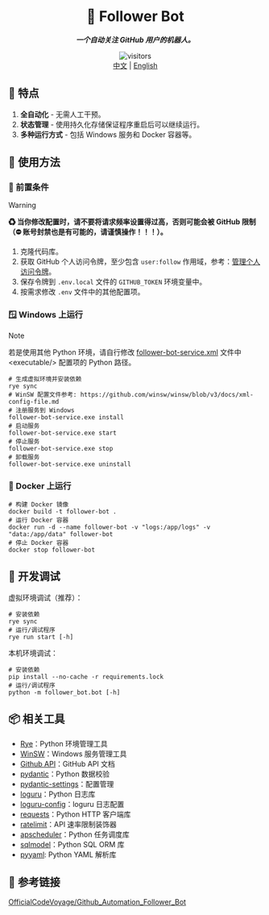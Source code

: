 <div align="center">
  <h1>🤖 Follower Bot</h1>
  <p><em><b>一个自动关注 GitHub 用户的机器人。</b></em></p>
  <img src="https://api.visitorbadge.io/api/combined?path=https://github.com/ftnfurina/follower-bot&label=VISITORS&style=flat-square&countColor=%23f3722c" alt="visitors"/>
  <div>
    <a href="./README_ZH.md">中文</a> |
    <a href="./README.md">English</a>
  </div>
</div>

## 🌟 特点

1. **全自动化** - 无需人工干预。
2. **状态管理** - 使用持久化存储保证程序重启后可以继续运行。
3. **多种运行方式** - 包括 Windows 服务和 Docker 容器等。

## 🚀 使用方法

### 🔧 前置条件

> [!Warning]
> **♻ 当你修改配置时，请不要将请求频率设置得过高，否则可能会被 GitHub 限制（⛔ 账号封禁也是有可能的，请谨慎操作！！！）。**

1. 克隆代码库。
2. 获取 GitHub 个人访问令牌，至少包含 `user:follow` 作用域，参考：[管理个人访问令牌](https://docs.github.com/zh/authentication/keeping-your-account-and-data-secure/managing-your-personal-access-tokens)。
3. 保存令牌到 `.env.local` 文件的 `GITHUB_TOKEN` 环境变量中。
4. 按需求修改 `.env` 文件中的其他配置项。

### 🪟 Windows 上运行

> [!Note]
> 若是使用其他 Python 环境，请自行修改 [follower-bot-service.xml](./follower-bot-service.xml) 文件中 &lt;executable/&gt; 配置项的 Python 路径。

```shell
# 生成虚拟环境并安装依赖
rye sync
# WinSW 配置文件参考: https://github.com/winsw/winsw/blob/v3/docs/xml-config-file.md
# 注册服务到 Windows
follower-bot-service.exe install
# 启动服务
follower-bot-service.exe start
# 停止服务
follower-bot-service.exe stop
# 卸载服务
follower-bot-service.exe uninstall
```

### 🐋 Docker 上运行

```shell
# 构建 Docker 镜像
docker build -t follower-bot .
# 运行 Docker 容器
docker run -d --name follower-bot -v "logs:/app/logs" -v "data:/app/data" follower-bot
# 停止 Docker 容器
docker stop follower-bot
```

## 🧪 开发调试

虚拟环境调试（推荐）：

```shell
# 安装依赖
rye sync
# 运行/调试程序
rye run start [-h]
```

本机环境调试：

```shell
# 安装依赖
pip install --no-cache -r requirements.lock
# 运行/调试程序
python -m follower_bot.bot [-h]
```

## 📦 相关工具

+ [Rye](https://github.com/astral-sh/rye)：Python 环境管理工具
+ [WinSW](https://github.com/winsw/winsw)：Windows 服务管理工具
+ [Github API](https://docs.github.com/zh/rest)：GitHub API 文档
+ [pydantic](https://docs.pydantic.dev/latest/)：Python 数据校验
+ [pydantic-settings](https://docs.pydantic.dev/latest/concepts/pydantic_settings/#settings-management)：配置管理
+ [loguru](https://github.com/Delgan/loguru)：Python 日志库
+ [loguru-config](https://github.com/erezinman/loguru-config)：loguru 日志配置
+ [requests](https://requests.readthedocs.io/en/latest/)：Python HTTP 客户端库
+ [ratelimit](https://github.com/tomasbasham/ratelimit)：API 速率限制装饰器
+ [apscheduler](https://github.com/agronholm/apscheduler)：Python 任务调度库
+ [sqlmodel](https://sqlmodel.tiangolo.com/)：Python SQL ORM 库
+ [pyyaml](https://github.com/yaml/pyyaml): Python YAML 解析库

## 🔗 参考链接

[OfficialCodeVoyage/Github_Automation_Follower_Bot](https://github.com/OfficialCodeVoyage/Github_Automation_Follower_Bot)
